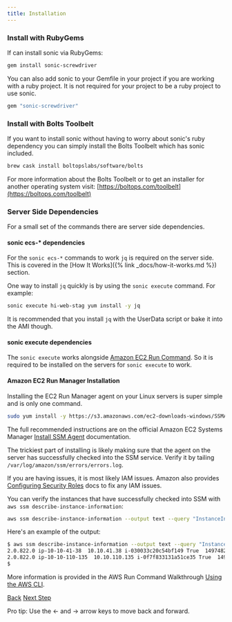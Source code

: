 ```yaml
---
title: Installation
---
```


### Install with RubyGems

If can install sonic via RubyGems:

```sh
gem install sonic-screwdriver
```

You can also add sonic to your Gemfile in your project if you are working with a ruby project.  It is not required for your project to be a ruby project to use sonic.

```ruby
gem "sonic-screwdriver"
```

### Install with Bolts Toolbelt

If you want to install sonic without having to worry about sonic's ruby dependency you can simply install the Bolts Toolbelt which has sonic included.

```sh
brew cask install boltopslabs/software/bolts
```

For more information about the Bolts Toolbelt or to get an installer for another operating system visit: [https://boltops.com/toolbelt](https://boltops.com/toolbelt)

### Server Side Dependencies

For a small set of the commands there are server side dependencies.

#### sonic ecs-* dependencies

For the `sonic ecs-*` commands to work `jq` is required on the server side. This is covered in the [How It Works]({% link _docs/how-it-works.md %}) section.

One way to install `jq` quickly is by using the `sonic execute` command.  For example:

```sh
sonic execute hi-web-stag yum install -y jq
```

It is recommended that you install `jq` with the UserData script or bake it into the AMI though.

#### sonic execute dependencies

The `sonic execute` works alongside [Amazon EC2 Run Command](https://aws.amazon.com/ec2/execute/).  So it is required to be installed on the servers for `sonic execute` to work.

#### Amazon EC2 Run Manager Installation

Installing the EC2 Run Manager agent on your Linux servers is super simple and is only one command.

```sh
sudo yum install -y https://s3.amazonaws.com/ec2-downloads-windows/SSMAgent/latest/linux_amd64/amazon-ssm-agent.rpm
```

The full recommended instructions are on the official Amazon EC2 Systems Manager [Install SSM Agent](http://docs.aws.amazon.com/systems-manager/latest/userguide/ssm-agent.html) documentation.

The trickiest part of installing is likely making sure that the agent on the server has successfully checked into the SSM service.  Verify it by tailing `/var/log/amazon/ssm/errors/errors.log`.

If you are having issues, it is most likely IAM issues.  Amazon also provides [Configuring Security Roles](http://docs.aws.amazon.com/systems-manager/latest/userguide/systems-manager-access.html) docs to fix any IAM issues.

You can verify the instances that have successfully checked into SSM with `aws ssm describe-instance-information`:

```sh
aws ssm describe-instance-information --output text --query "InstanceInformationList[*]"
```

Here's an example of the output:

```sh
$ aws ssm describe-instance-information --output text --query "InstanceInformationList[*]"
2.0.822.0 ip-10-10-41-38  10.10.41.38 i-030033c20c54bf149 True  1497482505.12 Online  Amazon Linux AMI  Linux 2017.03 EC2Instance
2.0.822.0 ip-10-10-110-135  10.10.110.135 i-0f7f833131a51ce35 True  1497482686.53 Online  Amazon Linux AMI  Linu2016.09 EC2Instance
$
```

More information is provided in the AWS Run Command Walkthrough [Using the AWS CLI](http://docs.aws.amazon.com/systems-manager/latest/userguide/walkthrough-cli.html).

<a id="prev" class="btn btn-basic" href="{% link docs.md %}">Back</a>
<a id="next" class="btn btn-primary" href="{% link _docs/install-bastion.md %}">Next Step</a>
<p class="keyboard-tip">Pro tip: Use the <- and -> arrow keys to move back and forward.</p>

